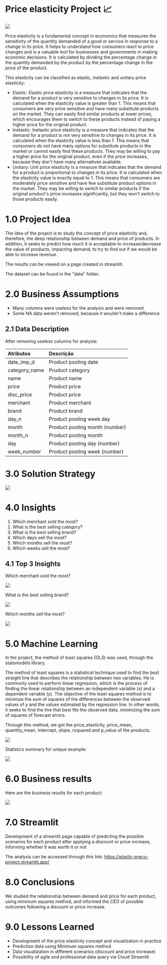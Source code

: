 # Price elasticity Project 📈

![](imgs/fundo.avif)

Price elasticity is a fundamental concept in economics that measures the sensitivity of the quantity demanded of a good or service in response to a change in its price. It helps to understand how consumers react to price changes and is a valuable tool for businesses and governments in making economic decisions. It is calculated by dividing the percentage change in the quantity demanded by the product by the percentage change in the price of the product.

This elasticity can be classified as elastic, inelastic and unitary price elasticity:
- Elastic: Elastic price elasticity is a measure that indicates that the demand for a product is very sensitive to changes in its price. It is calculated when the elasticity value is greater than 1. This means that consumers are very price sensitive and have many substitute products on the market. They can easily find similar products at lower prices, which encourages them to switch to these products instead of paying a higher price for the original product.
- Inelastic: Inelastic price elasticity is a measure that indicates that the demand for a product is not very sensitive to changes in its price. It is calculated when the elasticity value is less than 1. This means that consumers do not have many options for substitute products in the market or cannot easily find these products. They may be willing to pay a higher price for the original product, even if the price increases, because they don't have many alternatives available.
- Unitary: Unit price elasticity is a measure that indicates that the demand for a product is proportional to changes in its price. It is calculated when the elasticity value is exactly equal to 1. This means that consumers are moderately price sensitive and have few substitute product options in the market. They may be willing to switch to similar products if the original product's price increases significantly, but they won't switch to those products easily.

# 1.0 Project Idea

The idea of ​​the project is to study the concept of price elasticity and, therefore, the deep relationship between demand and price of products. In addition, it seeks to predict how much it is acceptable to increase/decrease the value of products, impacting demand, to try to find out if we would be able to increase revenue.

The results can be viewed on a page created in streamlit.

The dataset can be found in the "data" folder.

# 2.0 Business Assumptions

- Many columns were useless for the analysis and were removed
- Some NA data weren't removed, because it wouldn't make a difference

## 2.1 Data Description

After removing useless columns for analysis:

| Atributos                          | Descrição                                                                                                                                             |
| :-------------------------------- | :---------------------------------------------------------------------------------------------------------------------------------------------------- |
| date_imp_d | Product posting date  |
| category_name | Pruduct category |
| name | Product name |
| price | Product price |
| disc_price | Product price |
| merchant | Product merchant |
| brand | Product brand |
| day_n | Product posting week day |
| month | Product posting month (number) |
| month_n | Product posting month |
| day | Product posting day (number) |
| week_number | Product posting week (number) |

# 3.0 Solution Strategy

![](imgs/mind_map_elastic.png)

# 4.0 Insights

1. Which merchant sold the most?
2. What is the best selling category?
3. What is the best selling brand?
4. Which days sell the most?
5. Which months sell the most?
6. Which weeks sell the most?

## 4.1 Top 3 Insights

Which merchant sold the most?

![](imgs/insight_1.png)

What is the best selling brand?

![](imgs/insight_3.png)

Which months sell the most?

![](imgs/insight_5.png)

# 5.0 Machine Learning

In the project, the method of least squares (OLS) was used, through the statsmodels library. 

The method of least squares is a statistical technique used to find the best straight line that describes the relationship between two variables. He is commonly used to perform linear regression, which is the process of finding the linear relationship between an independent variable (x) and a dependent variable (y). The objective of the least squares method is to minimize the sum of squares of the differences between the observed values ​​of y and the values ​​estimated by the regression line. In other words, it seeks to find the line that best fits the observed data, minimizing the sum of squares of forecast errors.

Through this method, we got the price_elasticity, price_mean, quantity_mean, intercept, slope, rsquared	and p_value of the products.

![](imgs/results_all.png)

Statistics summary for unique example:

![](imgs/results_unique.png)

# 6.0 Business results

Here are the business results for each product:

![](imgs/buss_results.png)

# 7.0 Streamlit

Development of a streamlit page capable of predicting the possible scenarios for each product after applying a discount or price increase, informing whether it was worth it or not

The analysis can be accessed through this link: https://elastic-preco-project.streamlit.app/

# 8.0 Conclusions

We studied the relationship between demand and price for each product, using minimum squares method, and informed the CEO of possible outcomes following a discount or price increase.

# 9.0 Lessons Learned

- Development of the price elasticity concept and visualization in practice
- Prediction data using Minimum squares method 
- Data visualization in different scenarios (discount and price increase)
- Possibility of agile and professional data query via Cloud Streamlit
